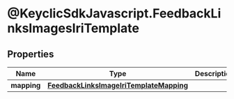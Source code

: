 # @KeyclicSdkJavascript.FeedbackLinksImagesIriTemplate

## Properties
Name | Type | Description | Notes
------------ | ------------- | ------------- | -------------
**mapping** | [**FeedbackLinksImageIriTemplateMapping**](FeedbackLinksImageIriTemplateMapping.md) |  | [optional] 


